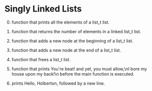 # Singly Linked Lists

0. function that prints all the elements of a list_t list.

1. function that returns the number of elements in a linked list_t list.

2. function that adds a new node at the beginning of a list_t list.

3. function that adds a new node at the end of a list_t list.

4. function that frees a list_t list.

5.  function that prints You're beat! and yet, you must allow,\nI bore my house upon my back!\n before the main function is executed.

6. prints Hello, Holberton, followed by a new line.